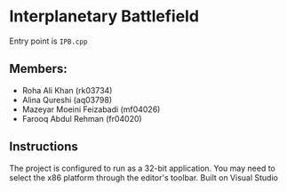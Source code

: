 # Interplanetary Battlefield

Entry point is `IPB.cpp` 

## Members:
- Roha Ali Khan (rk03734)
- Alina Qureshi (aq03798)
- Mazeyar Moeini Feizabadi (mf04026)
- Farooq Abdul Rehman (fr04020)

## Instructions
The project is configured to run as a 32-bit application. You may need to select the x86 platform through the editor's toolbar. 
Built on Visual Studio
